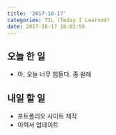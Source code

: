 ```yaml
---
title: '2017-10-17'
categories: TIL (Today I Learned)
date: 2017-10-17 16:02:56
---
```

## 오늘 한 일
  - 아, 오늘 너무 힘들다. 좀 쉴래
  
## 내일 할 일
  - 포트폴리오 사이트 제작
  - 이력서 업데이트